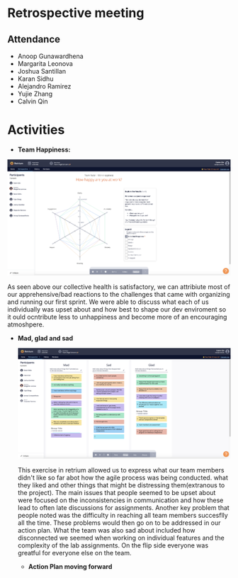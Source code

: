 # Retrospective meeting

## Attendance
- Anoop Gunawardhena
- Margarita Leonova
- Joshua Santillan
- Karan Sidhu
- Alejandro Ramirez
- Yujie Zhang
- Calvin Qin

# Activities
- **Team Happiness:**

![image](https://github.com/cse110-sp21-group26/cse110-sp21-group26/blob/main/admin/meetings/images/image%20(1).png)

  As seen above our collective health is satisfactory, we can attribiute most of our apprehensive/bad reactions to the challenges that came with       organizing and running our first sprint. We were able to discuss what each of us individually was upset about and how best to shape our dev       enviroment so it ould ocntribute less to unhappiness and become more of an encouraging atmoshpere.


- **Mad, glad and sad**

  ![image](https://github.com/cse110-sp21-group26/cse110-sp21-group26/blob/main/admin/meetings/images/screen_shot_2021-05-18_at_6.57.13_pm.png)
  
    This exercise in retrium allowed us to express what our team members didn't like so far abot how the agile process was being conducted. what   they liked and other things that might be distressing them(extranous to the project). The main issues that people seemed to be upset about were   focused on the inconsistencies in communication and how these lead to often late discussions for assignments. Another key problem that people noted was the difficulty in reaching all team members succesflly all the time. These problems would then go on to be addressed in our action plan. What   the team was also sad about included how disconnected we seemed when working on individual features and the complexity of the lab assignments.
  On the flip side everyone was greatful for everyone else on the team.
  
  
  
  - **Action Plan moving forward**
   




